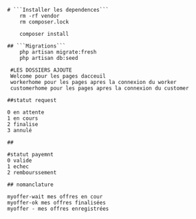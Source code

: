     
    # ```Installer les dependences```
        rm -rf vendor
        rm composer.lock

        composer install

    ## ```Migrations```
        php artisan migrate:fresh
        php artisan db:seed
        
     #LES DOSSIERS AJOUTE
     Welcome pour les pages dacceuil
     workerhome pour les pages apres la connexion du worker
     customerhome pour les pages apres la connexion du customer

    ##statut request

    0 en attente
    1 en cours
    2 finalise
    3 annulé

    ##

    #statut payemnt
    0 valide
    1 echec
    2 rembourssement

    ## nomanclature
    
    myoffer-wait mes offres en cour
    myoffer-ok mes offres finalisées
    myoffer - mes offres enregistrées
    

